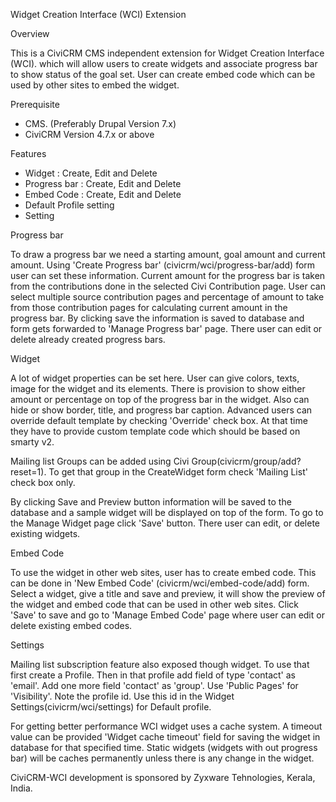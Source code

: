 
Widget Creation Interface (WCI) Extension

Overview

This is a CiviCRM CMS independent extension for Widget Creation Interface (WCI). which will allow users to create widgets and associate progress bar to show status of the goal set. User can create embed code which can be used by other sites to embed the widget.

Prerequisite

- CMS. (Preferably Drupal Version 7.x)
- CiviCRM Version 4.7.x or above

Features

- Widget : Create, Edit and Delete
- Progress bar : Create, Edit and Delete
- Embed Code : Create, Edit and Delete
- Default Profile setting
- Setting

Progress bar

To draw a progress bar we need a starting amount, goal amount and current amount. Using 'Create Progress bar' (civicrm/wci/progress-bar/add) form user can set these information. Current amount for the progress bar is taken from the contributions done in the selected Civi Contribution page. User can select multiple source contribution pages and percentage of amount to take from those contribution pages for calculating current amount in the progress bar. By clicking save the information is saved to database and form gets forwarded to 'Manage Progress bar' page. There user can edit or delete already created progress bars.

Widget

A lot of widget properties can be set here. User can give colors, texts, image for the widget and its elements. There is provision to show either amount or percentage on top of the progress bar in the widget. Also can hide or show border, title, and progress bar caption. Advanced users can override default template by checking 'Override' check box. At that time they have to provide custom template code which should be based on smarty v2.

Mailing list Groups can be added using Civi Group(civicrm/group/add?reset=1). To get that group in the CreateWidget form check 'Mailing List' check box only.

By clicking Save and Preview button information will be saved to the database and a sample widget will be displayed on top of the form. To go to the Manage Widget page click 'Save' button. There user can edit, or delete existing widgets.

Embed Code

To use the widget in other web sites, user has to create embed code. This can be done in 'New Embed Code' (civicrm/wci/embed-code/add) form. Select a widget, give a title and save and preview, it will show the preview of the widget and embed code that can be used in other web sites. Click 'Save' to save and go to 'Manage Embed Code' page where user can edit or delete existing embed codes.

Settings

Mailing list subscription feature also exposed though widget. To use that first create a Profile. Then in that profile add field of type 'contact' as 'email'. Add one more field 'contact' as 'group'. Use 'Public Pages' for 'Visibility'. Note the profile id. Use this id in the Widget Settings(civicrm/wci/settings) for Default profile.

For getting better performance WCI widget uses a cache system. A timeout value can be provided 'Widget cache timeout' field for saving the widget in database for that specified time.
 Static widgets (widgets with out progress bar) will be caches permanently unless there is any change in the widget.

CiviCRM-WCI development is sponsored by Zyxware Tehnologies, Kerala, India.
